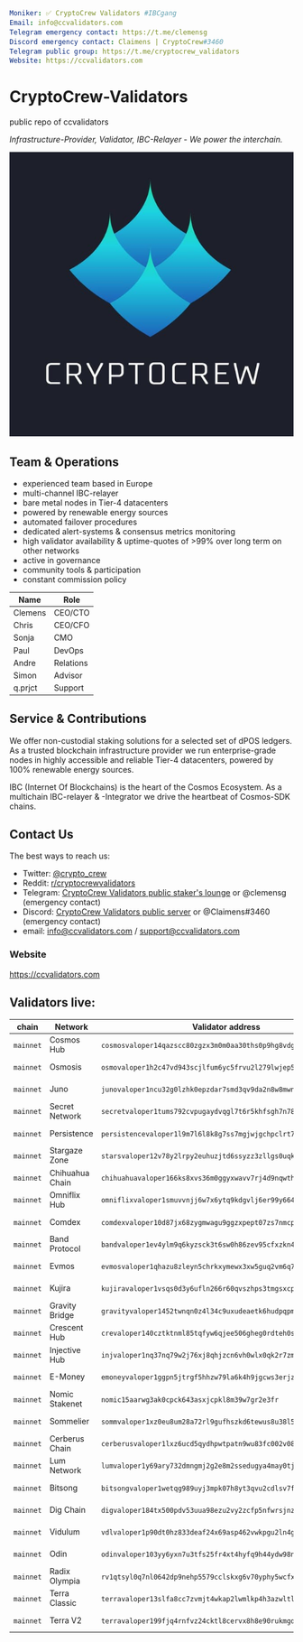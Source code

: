 ```yaml
Moniker: ✅ CryptoCrew Validators #IBCgang
Email: info@ccvalidators.com
Telegram emergency contact: https://t.me/clemensg
Discord emergency contact: Claimens | CryptoCrew#3460
Telegram public group: https://t.me/cryptocrew_validators
Website: https://ccvalidators.com
```

# CryptoCrew-Validators 
public repo of ccvalidators

_Infrastructure-Provider, Validator, IBC-Relayer - We power the interchain._

 ![ccv](ccv.png)


## Team & Operations

- experienced team based in Europe
- multi-channel IBC-relayer
- bare metal nodes in Tier-4 datacenters
- powered by renewable energy sources
- automated failover procedures
- dedicated alert-systems & consensus metrics monitoring 
- high validator availability & uptime-quotes of >99% over long term on other networks
- active in governance
- community tools & participation
- constant commission policy


| Name            | Role      | 
| --------------- | --------- | 
| Clemens         | CEO/CTO   |
| Chris           | CEO/CFO   |
| Sonja           | CMO       |
| Paul            | DevOps    |
| Andre           | Relations |
| Simon           | Advisor   | 
| q.prjct         | Support   |


## Service & Contributions

We offer non-custodial staking solutions for a selected set of dPOS ledgers. As a trusted blockchain infrastructure provider we run enterprise-grade nodes in highly accessible and reliable Tier-4 datacenters, powered by 100% renewable energy sources.

IBC (Internet Of Blockchains) is the heart of the Cosmos Ecosystem. As a multichain IBC-relayer & -Integrator we drive the heartbeat of Cosmos-SDK chains.

 
## Contact Us

The best ways to reach us: 

- Twitter: [@crypto_crew](https://twitter.com/crypto_crew)  
- Reddit: [r/cryptocrewvalidators](https://www.reddit.com/r/cryptocrewvalidators)  
- Telegram: [CryptoCrew Validators public staker's lounge](https://t.me/cryptocrew_validators) or @clemensg (emergency contact)
- Discord: [CryptoCrew Validators public server](https://discord.gg/ACsTu6kh) or @Claimens#3460 (emergency contact)
- email: info@ccvalidators.com / support@ccvalidators.com

 
### Website

https://ccvalidators.com

## Validators live:

| chain             | Network                    | Validator address                                            | Link                  |
| ----------------- | -------------------------- | ------------------------------------------------------------ | --------------------- |
| `mainnet`    | Cosmos Hub      | `cosmosvaloper14qazscc80zgzx3m0m0aa30ths0p9hg8vdglqrc`    | [delegate ATOM](https://wallet.keplr.app/chains/cosmos-hub?modal=validator&chain=cosmoshub-4&validator_address=cosmosvaloper14qazscc80zgzx3m0m0aa30ths0p9hg8vdglqrc) |
| `mainnet`    | Osmosis         | `osmovaloper1h2c47vd943scjlfum6yc5frvu2l279lwjep5d6`      | [delegate OSMO](https://wallet.keplr.app/chains/osmosis?modal=validator&chain=osmosis-1&validator_address=osmovaloper1h2c47vd943scjlfum6yc5frvu2l279lwjep5d6) |
| `mainnet`    | Juno            | `junovaloper1ncu32g0lzhk0epzdar7smd3qv9da2n8w8mwn4k`      | [delegate JUNO](https://wallet.keplr.app/chains/juno?modal=validator&chain=juno-1&validator_address=junovaloper1ncu32g0lzhk0epzdar7smd3qv9da2n8w8mwn4k) |
| `mainnet`    | Secret Network  | `secretvaloper1tums792cvpugaydvqgl7t6r5khfsgh7n78hs5w`    | [delegate SCRT](https://wallet.keplr.app/chains/secret-network?modal=validator&chain=secret-4&validator_address=secretvaloper1tums792cvpugaydvqgl7t6r5khfsgh7n78hs5w) |
| `mainnet`    | Persistence     | `persistencevaloper1l9m7l6l8k8g7ss7mgjwjgchpclrt74a2uyv879`    | [delegate XPRT](https://wallet.keplr.app/chains/persistence?modal=validator&chain=core-1&validator_address=persistencevaloper1l9m7l6l8k8g7ss7mgjwjgchpclrt74a2uyv879) |
| `mainnet`    | Stargaze Zone   | `starsvaloper12v78y2lrpy2euhuzjtd6ssyzz3zllgs0uqk3nn`     | [delegate STARS](https://wallet.keplr.app/chains/stargaze?modal=validator&chain=stargaze-1&validator_address=starsvaloper12v78y2lrpy2euhuzjtd6ssyzz3zllgs0uqk3nn) |
| `mainnet`    | Chihuahua Chain | `chihuahuavaloper166ks8xvs36m0ggyxwavv7rj4d9nqwthgq5g7s8` | [delegate HUAHUA](https://ping.pub/chihuahua/staking/chihuahuavaloper166ks8xvs36m0ggyxwavv7rj4d9nqwthgq5g7s8) |
| `mainnet`    | Omniflix Hub    | `omniflixvaloper1smuvvnjj6w7x6ytq9kdgvlj6er99y6645hjfme`  | [delegate FLIX](https://ping.pub/omniflix/staking/omniflixvaloper1smuvvnjj6w7x6ytq9kdgvlj6er99y6645hjfme) |
| `mainnet`    | Comdex          | `comdexvaloper10d87jx68zygmwagu9ggzxpept07zs7nmcpyjr6`    | [delegate CMDX](https://ping.pub/comdex/staking/comdexvaloper10d87jx68zygmwagu9ggzxpept07zs7nmcpyjr6) |
| `mainnet`    | Band Protocol   | `bandvaloper1ev4ylm9q6kyzsck3t6sw0h86zev95cfxzkn4cz`      | [delegate BAND](https://ping.pub/band-protocol/staking/bandvaloper1ev4ylm9q6kyzsck3t6sw0h86zev95cfxzkn4cz) |
| `mainnet`    | Evmos           | `evmosvaloper1qhazu8zleyn5chrkxymewx3xw5guq2vm6q7zl0`     | [delegate EVMOS](https://wallet.keplr.app/chains/evmos?modal=validator&chain=evmos_9001-2&validator_address=evmosvaloper1qhazu8zleyn5chrkxymewx3xw5guq2vm6q7zl0) |
| `mainnet`    | Kujira           | `kujiravaloper1vsqs0d3y6ufln266r60qvszhps3tmgsxcpsgyq`     | [delegate KUJI](https://blue.kujira.app/stake/kujiravaloper1vsqs0d3y6ufln266r60qvszhps3tmgsxcpsgyq) |
| `mainnet`    | Gravity Bridge  | `gravityvaloper1452twnqn0z4l34c9uxudeaetk6hudpqpm0w32x`   | [delegate GRAV](https://wallet.keplr.app/chains/gravity-bridge?modal=validator&chain=gravity-bridge-3&validator_address=gravityvaloper1452twnqn0z4l34c9uxudeaetk6hudpqpm0w32x) |
| `mainnet`    | Crescent Hub    | `crevaloper140cztktnml85tqfyw6qjee506gheg0rdteh0se`       | [delegate CRE](https://ping.pub/crescent/staking/crevaloper140cztktnml85tqfyw6qjee506gheg0rdteh0se) |
| `mainnet`    | Injective Hub   | `injvaloper1nq37nq79w2j76xj8qhjzcn6vh0wlx0qk2r7zm6`       | [delegate INJ](https://hub.injective.network/validators/injvaloper1nq37nq79w2j76xj8qhjzcn6vh0wlx0qk2r7zm6/) |
| `mainnet`    | E-Money         | `emoneyvaloper1ggpn5jtrgf5hhzw79la6k4h9jgcws3erjzccuh`    | [delegate NGM](https://wallet.keplr.app/chains/e-money?modal=validator&chain=emoney-3&validator_address=emoneyvaloper1ggpn5jtrgf5hhzw79la6k4h9jgcws3erjzccuh&referral=true) |
| `mainnet`    | Nomic Stakenet  | `nomic15aarwg3ak0cpck643asxjcpkl8m39w7gr2e3fr`            | [delegate NOM](https://app.nomic.io/#/staking?validator=nomic15aarwg3ak0cpck643asxjcpkl8m39w7gr2e3fr&modal=info) |
| `mainnet`    | Sommelier       | `sommvaloper1xz0eu8um28a72rl9gufhszkd6tewus8u38l5nd`      | [delegate SOMM](https://wallet.keplr.app/chains/sommelier?modal=validator&chain=sommelier-3&validator_address=sommvaloper1xz0eu8um28a72rl9gufhszkd6tewus8u38l5nd) |
| `mainnet`    | Cerberus Chain  | `cerberusvaloper1lxz6ucd5qydhpwtpatn9wu83fc002v08tek6zh`  | [delegate CRBRUS](https://ping.pub/cerberus/staking/cerberusvaloper1lxz6ucd5qydhpwtpatn9wu83fc002v08tek6zh) |
| `mainnet`    | Lum Network     | `lumvaloper1y69ary732dmngmj2g2e8m2ssedugya4may0tj5`       | [delegate LUM](https://ping.pub/lum-network/staking/lumvaloper1y69ary732dmngmj2g2e8m2ssedugya4may0tj5) |
| `mainnet`    | Bitsong         | `bitsongvaloper1wetqg989uyj3mpk07h8yt3qvu2cdlsv7fp3zda`   | [delegate BTSG](https://ping.pub/bitsong/staking/bitsongvaloper1wetqg989uyj3mpk07h8yt3qvu2cdlsv7fp3zda) |
| `mainnet`    | Dig Chain       | `digvaloper184tx500pdv53uua98ezu2vy2zcfp5nfwrsjnz7`       | [delegate DIG](https://ping.pub/dig/staking/digvaloper184tx500pdv53uua98ezu2vy2zcfp5nfwrsjnz7) |
| `mainnet`    | Vidulum         | `vdlvaloper1p90dt0hz833deaf24x69asp462vwkpgu2ln4gj`       | [delegate VDL](https://ping.pub/vidulum/staking/vdlvaloper1p90dt0hz833deaf24x69asp462vwkpgu2ln4gj) |
| `mainnet`    | Odin            | `odinvaloper103yy6yxn7u3tfs25fr4xt4hyfq9h44ydw98n3z`      | [delegate ODIN](https://ping.pub/odin/staking/odinvaloper103yy6yxn7u3tfs25fr4xt4hyfq9h44ydw98n3z) |
| `mainnet`    | Radix Olympia   | `rv1qtsyl0q7nl0642dp9nehp5579cclskxg6v70yphy5wcfxpmjfqc66s4l9md` | [delegate XRD](https://explorer.radixdlt.com/#/validators/rv1qtsyl0q7nl0642dp9nehp5579cclskxg6v70yphy5wcfxpmjfqc66s4l9md) |
| `mainnet`    | Terra Classic   | `terravaloper13slfa8cc7zvmjt4wkap2lwmlkp4h3azwltlj6s`     | [delegate LUNC](https://cosmosrun.info/terra-classic/staking/terravaloper13slfa8cc7zvmjt4wkap2lwmlkp4h3azwltlj6s) |
| `mainnet`    | Terra V2        | `terravaloper199fjq4rnfvz24cktl8cervx8h8e90rukmgdv5x`     | [delegate LUNA](https://station.terra.money/stake/terravaloper199fjq4rnfvz24cktl8cervx8h8e90rukmgdv5x) |
